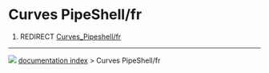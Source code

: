 # Curves PipeShell/fr
1.  REDIRECT [Curves_Pipeshell/fr](Curves_Pipeshell/fr.md)



---
![](images/Right_arrow.png) [documentation index](../README.md) > Curves PipeShell/fr
